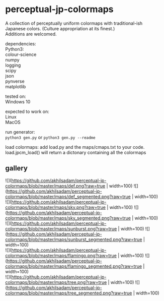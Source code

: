 
# perceptual-jp-colormaps  
  
A collection of perceptually uniform colormaps with traditional-ish Japanese colors. (Culture appropriation at its finest.)  
Additions are welcomed.  

dependencies:  
	Python3:  
		colour-science  
		numpy  
		logging  
		scipy  
		json  
		pynverse  
		matplotlib  
  
tested on:  
	Windows 10  
  
expected to work on:  
	Linux  
	MacOS  
  
run generator:   
    `python3 gen.py` or `python3 gen.py --readme`

load colormaps:
    add load.py and the maps/cmaps.txt to your code.
    load.jpcm_load() will return a dictonary containing all the colormaps

## gallery  

![](https://github.com/akhilsadam/perceptual-jp-colormaps/blob/master/maps/def.png?raw=true | width=100) ![](https://github.com/akhilsadam/perceptual-jp-colormaps/blob/master/maps/def_segmented.png?raw=true | width=100)  
![](https://github.com/akhilsadam/perceptual-jp-colormaps/blob/master/maps/sky.png?raw=true | width=100) ![](https://github.com/akhilsadam/perceptual-jp-colormaps/blob/master/maps/sky_segmented.png?raw=true | width=100)  
![](https://github.com/akhilsadam/perceptual-jp-colormaps/blob/master/maps/sunburst.png?raw=true | width=100) ![](https://github.com/akhilsadam/perceptual-jp-colormaps/blob/master/maps/sunburst_segmented.png?raw=true | width=100)  
![](https://github.com/akhilsadam/perceptual-jp-colormaps/blob/master/maps/flamingo.png?raw=true | width=100) ![](https://github.com/akhilsadam/perceptual-jp-colormaps/blob/master/maps/flamingo_segmented.png?raw=true | width=100)  
![](https://github.com/akhilsadam/perceptual-jp-colormaps/blob/master/maps/tree.png?raw=true | width=100) ![](https://github.com/akhilsadam/perceptual-jp-colormaps/blob/master/maps/tree_segmented.png?raw=true | width=100)